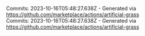 Commits: 2023-10-16T05:48:27.638Z - Generated via https://github.com/marketplace/actions/artificial-grass
<br>
Commits: 2023-10-16T05:48:27.638Z - Generated via https://github.com/marketplace/actions/artificial-grass
<br>
